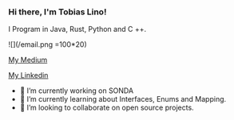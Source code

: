 ### Hi there, I'm Tobias Lino!

I Program in Java, Rust, Python and C ++.

![](/email.png =100*20)

[My Medium](https://medium.com/@tobias.lino)

[My Linkedin](www.linkedin.com/in/tobiaslino)

- 🔭 I’m currently working on SONDA
- 🌱 I’m currently learning about Interfaces, Enums and Mapping.
- 👯 I’m looking to collaborate on open source projects.
